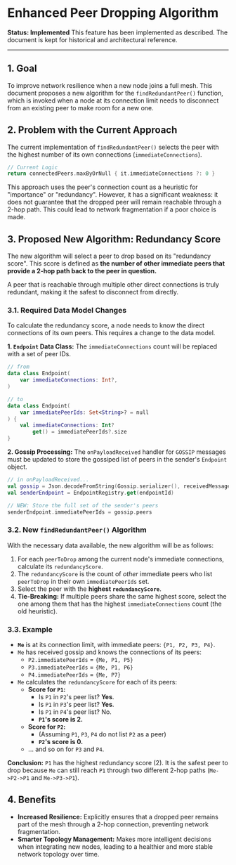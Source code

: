 # Enhanced Peer Dropping Algorithm

**Status: Implemented**
This feature has been implemented as described. The document is kept for historical and
architectural reference.

---

## 1. Goal

To improve network resilience when a new node joins a full mesh. This document proposes a new
algorithm for the `findRedundantPeer()` function, which is invoked when a node at its connection
limit needs to disconnect from an existing peer to make room for a new one.

## 2. Problem with the Current Approach

The current implementation of `findRedundantPeer()` selects the peer with the highest number of its
own connections (`immediateConnections`).

```kotlin
// Current Logic
return connectedPeers.maxByOrNull { it.immediateConnections ?: 0 }
```

This approach uses the peer's connection count as a heuristic for "importance" or "redundancy".
However, it has a significant weakness: it does not guarantee that the dropped peer will remain
reachable through a 2-hop path. This could lead to network fragmentation if a poor choice is made.

## 3. Proposed New Algorithm: Redundancy Score

The new algorithm will select a peer to drop based on its "redundancy score". This score is defined
as **the number of other immediate peers that provide a 2-hop path back to the peer in question.**

A peer that is reachable through multiple other direct connections is truly redundant, making it the
safest to disconnect from directly.

### 3.1. Required Data Model Changes

To calculate the redundancy score, a node needs to know the direct connections of its own peers.
This requires a change to the data model.

**1. `Endpoint` Data Class:** The `immediateConnections` count will be replaced with a set of peer
IDs.

```kotlin
// from
data class Endpoint(
    var immediateConnections: Int?,
)

// to
data class Endpoint(
    var immediatePeerIds: Set<String>? = null
) {
    val immediateConnections: Int?
        get() = immediatePeerIds?.size
}
```

**2. Gossip Processing:** The `onPayloadReceived` handler for `GOSSIP` messages must be updated to
store the gossiped list of peers in the sender's `Endpoint` object.

```kotlin
// in onPayloadReceived...
val gossip = Json.decodeFromString(Gossip.serializer(), receivedMessage.messageContent!!)
val senderEndpoint = EndpointRegistry.get(endpointId)

// NEW: Store the full set of the sender's peers
senderEndpoint.immediatePeerIds = gossip.peers 
```

### 3.2. New `findRedundantPeer()` Algorithm

With the necessary data available, the new algorithm will be as follows:

1. For each `peerToDrop` among the current node's immediate connections, calculate its
   `redundancyScore`.
2. The `redundancyScore` is the count of *other* immediate peers who list `peerToDrop` in their own
   `immediatePeerIds` set.
3. Select the peer with the **highest `redundancyScore`**.
4. **Tie-Breaking:** If multiple peers share the same highest score, select the one among them that
   has the highest `immediateConnections` count (the old heuristic).

### 3.3. Example

- **`Me`** is at its connection limit, with immediate peers: `{P1, P2, P3, P4}`.
- `Me` has received gossip and knows the connections of its peers:
    - `P2.immediatePeerIds` = `{Me, P1, P5}`
    - `P3.immediatePeerIds` = `{Me, P1, P6}`
    - `P4.immediatePeerIds` = `{Me, P7}`
- `Me` calculates the `redundancyScore` for each of its peers:
    - **Score for `P1`:**
        - Is `P1` in `P2`'s peer list? **Yes**.
        - Is `P1` in `P3`'s peer list? **Yes**.
        - Is `P1` in `P4`'s peer list? No.
        - **`P1`'s score is 2.**
    - **Score for `P2`:**
        - (Assuming `P1`, `P3`, `P4` do not list `P2` as a peer)
        - **`P2`'s score is 0.**
    - ... and so on for `P3` and `P4`.

**Conclusion:** `P1` has the highest redundancy score (2). It is the safest peer to drop because
`Me` can still reach `P1` through two different 2-hop paths (`Me->P2->P1` and `Me->P3->P1`).

## 4. Benefits

- **Increased Resilience:** Explicitly ensures that a dropped peer remains part of the mesh through
  a 2-hop connection, preventing network fragmentation.
- **Smarter Topology Management:** Makes more intelligent decisions when integrating new nodes,
  leading to a healthier and more stable network topology over time.
